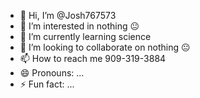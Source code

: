 - 👋 Hi, I’m @Josh767573
- 👀 I’m interested in nothing 😐
- 🌱 I’m currently learning science
- 💞️ I’m looking to collaborate on nothing 😐
- 📫 How to reach me 909-319-3884
- 😄 Pronouns: ...
- ⚡ Fun fact: ...

<!---
Josh767573/Josh767573 is a ✨ special ✨ repository because its `README.md` (this file) appears on your GitHub profile.
You can click the Preview link to take a look at your changes.
--->
